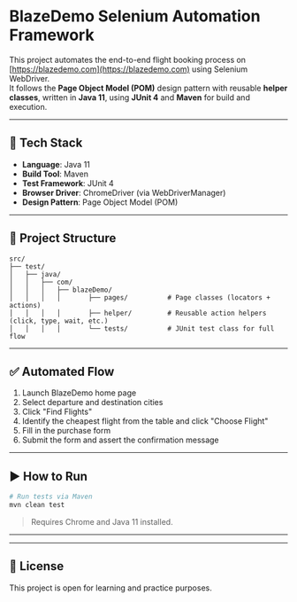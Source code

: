 # BlazeDemo Selenium Automation Framework

This project automates the end-to-end flight booking process on [https://blazedemo.com](https://blazedemo.com) using Selenium WebDriver.  
It follows the **Page Object Model (POM)** design pattern with reusable **helper classes**, written in **Java 11**, using **JUnit 4** and **Maven** for build and execution.

---

## 🧩 Tech Stack

- **Language**: Java 11  
- **Build Tool**: Maven  
- **Test Framework**: JUnit 4  
- **Browser Driver**: ChromeDriver (via WebDriverManager)  
- **Design Pattern**: Page Object Model (POM)

---

## 📁 Project Structure

```
src/
├── test/
│   ├── java/
│   │   ├── com/
│   │   │   ├── blazeDemo/
│   │   │   │       ├── pages/          # Page classes (locators + actions)
│   │   │   │       ├── helper/         # Reusable action helpers (click, type, wait, etc.)
│   │   │   │       └── tests/          # JUnit test class for full flow
```

---

## ✅ Automated Flow

1. Launch BlazeDemo home page  
2. Select departure and destination cities  
3. Click "Find Flights"  
4. Identify the cheapest flight from the table and click "Choose Flight"  
5. Fill in the purchase form  
6. Submit the form and assert the confirmation message

---

## ▶️ How to Run

```bash
# Run tests via Maven
mvn clean test
```

> Requires Chrome and Java 11 installed.

---

---

## 🔐 License

This project is open for learning and practice purposes.
